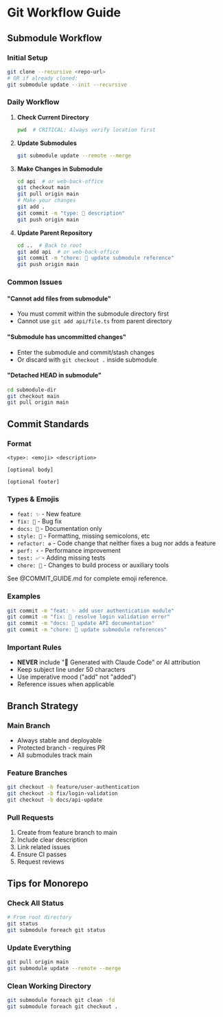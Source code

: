 # Git Workflow Guide

## Submodule Workflow

### Initial Setup
```bash
git clone --recursive <repo-url>
# OR if already cloned:
git submodule update --init --recursive
```

### Daily Workflow

1. **Check Current Directory**
   ```bash
   pwd  # CRITICAL: Always verify location first
   ```

2. **Update Submodules**
   ```bash
   git submodule update --remote --merge
   ```

3. **Make Changes in Submodule**
   ```bash
   cd api  # or web-back-office
   git checkout main
   git pull origin main
   # Make your changes
   git add .
   git commit -m "type: 📝 description"
   git push origin main
   ```

4. **Update Parent Repository**
   ```bash
   cd ..  # Back to root
   git add api  # or web-back-office
   git commit -m "chore: 🔄 update submodule reference"
   git push origin main
   ```

### Common Issues

#### "Cannot add files from submodule"
- You must commit within the submodule directory first
- Cannot use `git add api/file.ts` from parent directory

#### "Submodule has uncommitted changes"
- Enter the submodule and commit/stash changes
- Or discard with `git checkout .` inside submodule

#### "Detached HEAD in submodule"
```bash
cd submodule-dir
git checkout main
git pull origin main
```

## Commit Standards

### Format
```
<type>: <emoji> <description>

[optional body]

[optional footer]
```

### Types & Emojis
- `feat: ✨` - New feature
- `fix: 🐛` - Bug fix
- `docs: 📝` - Documentation only
- `style: 💄` - Formatting, missing semicolons, etc
- `refactor: ♻️` - Code change that neither fixes a bug nor adds a feature
- `perf: ⚡️` - Performance improvement
- `test: ✅` - Adding missing tests
- `chore: 🔧` - Changes to build process or auxiliary tools

See @COMMIT_GUIDE.md for complete emoji reference.

### Examples
```bash
git commit -m "feat: ✨ add user authentication module"
git commit -m "fix: 🐛 resolve login validation error"
git commit -m "docs: 📝 update API documentation"
git commit -m "chore: 🔄 update submodule references"
```

### Important Rules
- **NEVER** include "🤖 Generated with Claude Code" or AI attribution
- Keep subject line under 50 characters
- Use imperative mood ("add" not "added")
- Reference issues when applicable

## Branch Strategy

### Main Branch
- Always stable and deployable
- Protected branch - requires PR
- All submodules track main

### Feature Branches
```bash
git checkout -b feature/user-authentication
git checkout -b fix/login-validation
git checkout -b docs/api-update
```

### Pull Requests
1. Create from feature branch to main
2. Include clear description
3. Link related issues
4. Ensure CI passes
5. Request reviews

## Tips for Monorepo

### Check All Status
```bash
# From root directory
git status
git submodule foreach git status
```

### Update Everything
```bash
git pull origin main
git submodule update --remote --merge
```

### Clean Working Directory
```bash
git submodule foreach git clean -fd
git submodule foreach git checkout .
```